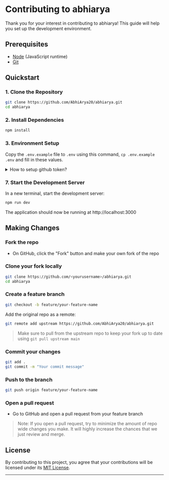 # Contributing to abhiarya

Thank you for your interest in contributing to abhiarya! This guide will help you set up the development environment.

## Prerequisites

- [Node](https://nodejs.org) (JavaScript runtime)
- [Git](https://git-scm.com/)

## Quickstart

### 1. Clone the Repository

```bash
git clone https://github.com/AbhiArya20/abhiarya.git
cd abhiarya
```

### 2. Install Dependencies

```bash
npm install
```

### 3. Environment Setup

Copy the `.env.example` file to `.env` using this command, `cp .env.example .env` and fill in these values.

<details>
<summary>How to setup github token?</summary>
<br>

- Navigate to github [settings](https://github.com/settings/personal-access-tokens).

- Generate a new token with required scopes.

- Set the token as `GITHUB_TOKEN` in `.env` file.
</details>

### 7. Start the Development Server

In a new terminal, start the development server:

```bash
npm run dev
```

The application should now be running at http://localhost:3000

## Making Changes

### Fork the repo

- On GitHub, click the "Fork" button and make your own fork of the repo

### Clone your fork locally

```bash
git clone https://github.com/<yourusername>/abhiarya.git
cd abhiarya
```

### Create a feature branch

```bash
git checkout -b feature/your-feature-name
```

Add the original repo as a remote:

```bash
git remote add upstream https://github.com/AbhiArya20/abhiarya.git
```

> Make sure to pull from the upstream repo to keep your fork up to date using `git pull upstream main`

### Commit your changes

```bash
git add .
git commit -m "Your commit message"
```

### Push to the branch

```bash
git push origin feature/your-feature-name
```

### Open a pull request

- Go to GitHub and open a pull request from your feature branch

> Note: If you open a pull request, try to minimize the amount of repo wide changes you make. It will highly increase
> the chances that we just review and merge.

## License

By contributing to this project, you agree that your contributions will be licensed under its [MIT License](LICENSE).

---